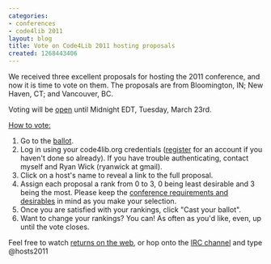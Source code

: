 ```yaml
---
categories:
- conferences
- code4lib 2011
layout: blog
title: Vote on Code4Lib 2011 hosting proposals
created: 1268443406
---
```

We received three excellent proposals for hosting the 2011 conference,
and now it is time to vote on them.  The proposals are from Bloomington, IN; New Haven, CT; and Vancouver, BC.

Voting will be <a href="http://vote.code4lib.org/election/index/15">open</a> until Midnight EDT, Tuesday, March 23rd.

<a href="/node/378">How to vote:</a>
<!--break-->
<ol>
<li>Go to the <a href="http://vote.code4lib.org/election/index/15">ballot</a>.</li>
<li>Log in using your code4lib.org credentials (<a href="/user/register">register</a> for an account if you haven't done so already).  If you have trouble authenticating, contact myself and Ryan Wick (ryanwick at gmail).</li>
<li>Click on a host's name to reveal a link to the full proposal.</li>
<li>Assign each proposal a rank from 0 to 3, 0 being least desirable
and 3 being the most.  Please keep the <a href="/conference/hosting">conference requirements and
desirables</a> in mind as you make your selection.</li>
<li>Once you are satisfied with your rankings, click "Cast your ballot".</li>
<li>Want to change your rankings?  You can!  As often as you'd like,
even, up until the vote closes.</li>
</ol>
Feel free to watch <a href="http://vote.code4lib.org/election/results/15">returns on the web</a>, or hop onto the <a href="/irc">IRC channel</a> and type
@hosts2011

